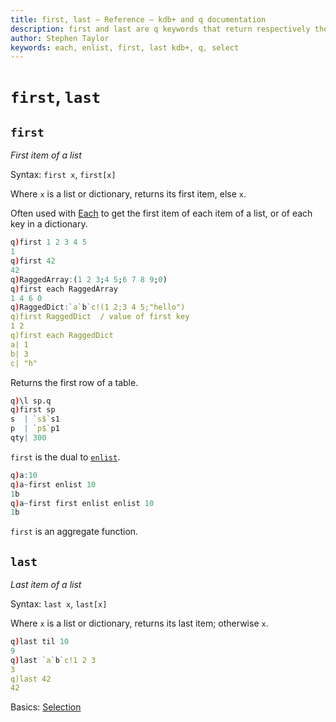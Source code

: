 ```yaml
---
title: first, last – Reference – kdb+ and q documentation
description: first and last are q keywords that return respectively the first and last items from a list.
author: Stephen Taylor
keywords: each, enlist, first, last kdb+, q, select
---
```

# `first`, `last`



## `first`

_First item of a list_

Syntax: `first x`, `first[x]`

Where `x` is a list or dictionary, returns its first item, else `x`.

Often used with [Each](maps.md#each) to get the first item of each item of a list, or of each key in a dictionary.

```q
q)first 1 2 3 4 5
1
q)first 42
42
q)RaggedArray:(1 2 3;4 5;6 7 8 9;0)
q)first each RaggedArray
1 4 6 0
q)RaggedDict:`a`b`c!(1 2;3 4 5;"hello")
q)first RaggedDict  / value of first key
1 2
q)first each RaggedDict
a| 1
b| 3
c| "h"
```

Returns the first row of a table.

```q
q)\l sp.q
q)first sp
s  | `s$`s1
p  | `p$`p1
qty| 300
```

`first` is the dual to [`enlist`](enlist.md).

```q
q)a:10
q)a~first enlist 10
1b
q)a~first first enlist enlist 10
1b
```

`first` is an aggregate function.



## `last`

_Last item of a list_

Syntax: `last x`, `last[x]`

Where `x` is a list or dictionary, returns its last item; otherwise `x`.

```q
q)last til 10
9
q)last `a`b`c!1 2 3
3
q)last 42
42
```

<i class="fare fa-hand-point-right"></i>
Basics: [Selection](../basics/by-topic.md#selection)